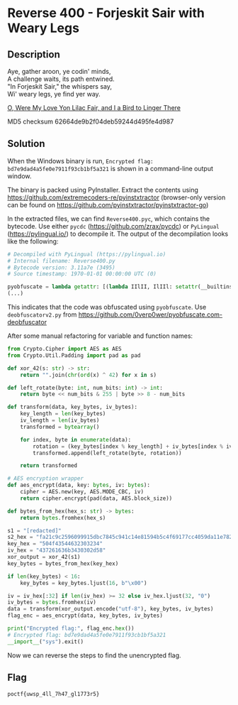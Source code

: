 # Reverse 400 - Forjeskit Sair with Weary Legs
## Description

Aye, gather aroon, ye codin' minds,  
A challenge waits, its path entwined.  
"In Forjeskit Sair," the whispers say,  
Wi' weary legs, ye find yer way.

[O, Were My Love Yon Lilac Fair, and I a Bird to Linger There](https://pointeroverflowctf.com/static/Reverse400.exe)

MD5 checksum 62664de9b2f04deb59244d495fe4d987

## Solution
When the Windows binary is run, ```Encrypted flag: bd7e9dad4a5fe0e7911f93cb1bf5a321``` is shown in a command-line output window.

The binary is packed using PyInstaller. Extract the contents using https://github.com/extremecoders-re/pyinstxtractor (browser-only version can be found on https://github.com/pyinstxtractor/pyinstxtractor-go)

In the extracted files, we can find `Reverse400.pyc`, which contains the bytecode.
Use either `pycdc` (https://github.com/zrax/pycdc) or `PyLingual` (https://pylingual.io/) to decompile it.
The output of the decompilation looks like the following:
```Python
# Decompiled with PyLingual (https://pylingual.io)
# Internal filename: Reverse400.py
# Bytecode version: 3.11a7e (3495)
# Source timestamp: 1970-01-01 00:00:00 UTC (0)

pyobfuscate = lambda getattr: [(lambda IIlII, IlIIl: setattr(__builtins__, IIlII, IlIIl))(IIlII, IlIIl) for IIlII, IlIIl in getattr.items()]
(...)
```

This indicates that the code was obfuscated using `pyobfuscate`. Use `deobfuscatorv2.py` from https://github.com/0verp0wer/pyobfuscate.com-deobfuscator

After some manual refactoring for variable and function names:
```Python
from Crypto.Cipher import AES as AES
from Crypto.Util.Padding import pad as pad

def xor_42(s: str) -> str:
    return "".join(chr(ord(x) ^ 42) for x in s)

def left_rotate(byte: int, num_bits: int) -> int:
    return byte << num_bits & 255 | byte >> 8 - num_bits

def transform(data, key_bytes, iv_bytes):
    key_length = len(key_bytes)
    iv_length = len(iv_bytes)
    transformed = bytearray()

    for index, byte in enumerate(data):
        rotation = (key_bytes[index % key_length] + iv_bytes[index % iv_length]) % 8
        transformed.append(left_rotate(byte, rotation))

    return transformed

# AES encryption wrapper
def aes_encrypt(data, key: bytes, iv: bytes):
    cipher = AES.new(key, AES.MODE_CBC, iv)
    return cipher.encrypt(pad(data, AES.block_size))

def bytes_from_hex(hex_s: str) -> bytes:
    return bytes.fromhex(hex_s)

s1 = "[redacted]"
s2_hex = "fa21c9c2596099915dbc7845c941c14e81594b5c4f69177cc4059da11e782e0b"
key_hex = "504f43544632303234"
iv_hex = "437261636b3430302d58"
xor_output = xor_42(s1)
key_bytes = bytes_from_hex(key_hex)

if len(key_bytes) < 16:
    key_bytes = key_bytes.ljust(16, b"\x00")

iv = iv_hex[:32] if len(iv_hex) >= 32 else iv_hex.ljust(32, "0")
iv_bytes = bytes.fromhex(iv)
data = transform(xor_output.encode("utf-8"), key_bytes, iv_bytes)
flag_enc = aes_encrypt(data, key_bytes, iv_bytes)

print("Encrypted flag:", flag_enc.hex())
# Encrypted flag: bd7e9dad4a5fe0e7911f93cb1bf5a321
__import__("sys").exit()
```

Now we can reverse the steps to find the unencrypted flag.

## Flag
`poctf{uwsp_4ll_7h47_gl1773r5}`

